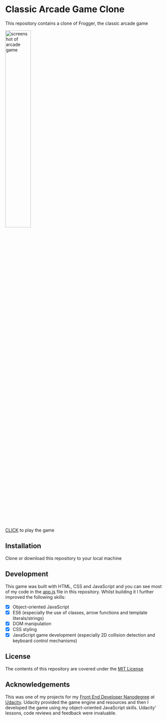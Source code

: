 # Classic Arcade Game Clone

This repository contains a clone of Frogger, the classic arcade game

<img src="https://github.com/wlabi/Classic-Arcade-Game-Clone-Udacity-FEND/blob/master/images/Classic%20arcade%20game.png" alt="screenshot of arcade game" width="40%" height="40%">

[CLICK][1] to play the game

## Installation

Clone or download this repository to your local machine

## Development

This game was built with HTML, CSS and JavaScript and you can see most of my code in the [app.js](js/app.js) file in this repository. Whilst building it I further improved the following skills:

* [x] Object-oriented JavaScript
* [x] ES6 (especially the use of classes, arrow functions and template literals/strings)
* [x] DOM manipulation
* [x] CSS styling
* [x] JavaScript game development (especially 2D collision detection and keyboard control mechanisms)

## License

The contents of this repository are covered under the [MIT License](LICENSE)

## Acknowledgements

This was one of my projects for my [Front End Developer Nanodegree][2] at [Udacity][3]. Udacity provided the game engine and resources and then I developed the game using my object-oriented JavaScript skills. Udacity' lessons, code reviews and feedback were invaluable.

[1]:https://wlabi.github.io/Classic-Arcade-Game-Clone-Udacity-FEND/
[2]:https://eu.udacity.com/course/front-end-web-developer-nanodegree--nd001
[3]:https://eu.udacity.com/
